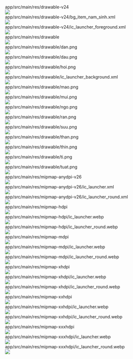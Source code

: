 app/src/main/res/drawable-v24  
<img src="https://github.com/azuredragon3000/lib_boiphuongdong/blob/master/app/src/main/res/drawable-v24" />   
app/src/main/res/drawable-v24/bg_item_nam_sinh.xml  
<img src="https://github.com/azuredragon3000/lib_boiphuongdong/blob/master/app/src/main/res/drawable-v24/bg_item_nam_sinh.xml" />   
app/src/main/res/drawable-v24/ic_launcher_foreground.xml  
<img src="https://github.com/azuredragon3000/lib_boiphuongdong/blob/master/app/src/main/res/drawable-v24/ic_launcher_foreground.xml" />   
app/src/main/res/drawable  
<img src="https://github.com/azuredragon3000/lib_boiphuongdong/blob/master/app/src/main/res/drawable" />   
app/src/main/res/drawable/dan.png  
<img src="https://github.com/azuredragon3000/lib_boiphuongdong/blob/master/app/src/main/res/drawable/dan.png" />   
app/src/main/res/drawable/dau.png  
<img src="https://github.com/azuredragon3000/lib_boiphuongdong/blob/master/app/src/main/res/drawable/dau.png" />   
app/src/main/res/drawable/hoi.png  
<img src="https://github.com/azuredragon3000/lib_boiphuongdong/blob/master/app/src/main/res/drawable/hoi.png" />   
app/src/main/res/drawable/ic_launcher_background.xml  
<img src="https://github.com/azuredragon3000/lib_boiphuongdong/blob/master/app/src/main/res/drawable/ic_launcher_background.xml" />   
app/src/main/res/drawable/mao.png  
<img src="https://github.com/azuredragon3000/lib_boiphuongdong/blob/master/app/src/main/res/drawable/mao.png" />   
app/src/main/res/drawable/mui.png  
<img src="https://github.com/azuredragon3000/lib_boiphuongdong/blob/master/app/src/main/res/drawable/mui.png" />   
app/src/main/res/drawable/ngo.png  
<img src="https://github.com/azuredragon3000/lib_boiphuongdong/blob/master/app/src/main/res/drawable/ngo.png" />   
app/src/main/res/drawable/ran.png  
<img src="https://github.com/azuredragon3000/lib_boiphuongdong/blob/master/app/src/main/res/drawable/ran.png" />   
app/src/main/res/drawable/suu.png  
<img src="https://github.com/azuredragon3000/lib_boiphuongdong/blob/master/app/src/main/res/drawable/suu.png" />   
app/src/main/res/drawable/than.png  
<img src="https://github.com/azuredragon3000/lib_boiphuongdong/blob/master/app/src/main/res/drawable/than.png" />   
app/src/main/res/drawable/thin.png  
<img src="https://github.com/azuredragon3000/lib_boiphuongdong/blob/master/app/src/main/res/drawable/thin.png" />   
app/src/main/res/drawable/ti.png  
<img src="https://github.com/azuredragon3000/lib_boiphuongdong/blob/master/app/src/main/res/drawable/ti.png" />   
app/src/main/res/drawable/tuat.png  
<img src="https://github.com/azuredragon3000/lib_boiphuongdong/blob/master/app/src/main/res/drawable/tuat.png" />   
app/src/main/res/mipmap-anydpi-v26  
<img src="https://github.com/azuredragon3000/lib_boiphuongdong/blob/master/app/src/main/res/mipmap-anydpi-v26" />   
app/src/main/res/mipmap-anydpi-v26/ic_launcher.xml  
<img src="https://github.com/azuredragon3000/lib_boiphuongdong/blob/master/app/src/main/res/mipmap-anydpi-v26/ic_launcher.xml" />   
app/src/main/res/mipmap-anydpi-v26/ic_launcher_round.xml  
<img src="https://github.com/azuredragon3000/lib_boiphuongdong/blob/master/app/src/main/res/mipmap-anydpi-v26/ic_launcher_round.xml" />   
app/src/main/res/mipmap-hdpi  
<img src="https://github.com/azuredragon3000/lib_boiphuongdong/blob/master/app/src/main/res/mipmap-hdpi" />   
app/src/main/res/mipmap-hdpi/ic_launcher.webp  
<img src="https://github.com/azuredragon3000/lib_boiphuongdong/blob/master/app/src/main/res/mipmap-hdpi/ic_launcher.webp" />   
app/src/main/res/mipmap-hdpi/ic_launcher_round.webp  
<img src="https://github.com/azuredragon3000/lib_boiphuongdong/blob/master/app/src/main/res/mipmap-hdpi/ic_launcher_round.webp" />   
app/src/main/res/mipmap-mdpi  
<img src="https://github.com/azuredragon3000/lib_boiphuongdong/blob/master/app/src/main/res/mipmap-mdpi" />   
app/src/main/res/mipmap-mdpi/ic_launcher.webp  
<img src="https://github.com/azuredragon3000/lib_boiphuongdong/blob/master/app/src/main/res/mipmap-mdpi/ic_launcher.webp" />   
app/src/main/res/mipmap-mdpi/ic_launcher_round.webp  
<img src="https://github.com/azuredragon3000/lib_boiphuongdong/blob/master/app/src/main/res/mipmap-mdpi/ic_launcher_round.webp" />   
app/src/main/res/mipmap-xhdpi  
<img src="https://github.com/azuredragon3000/lib_boiphuongdong/blob/master/app/src/main/res/mipmap-xhdpi" />   
app/src/main/res/mipmap-xhdpi/ic_launcher.webp  
<img src="https://github.com/azuredragon3000/lib_boiphuongdong/blob/master/app/src/main/res/mipmap-xhdpi/ic_launcher.webp" />   
app/src/main/res/mipmap-xhdpi/ic_launcher_round.webp  
<img src="https://github.com/azuredragon3000/lib_boiphuongdong/blob/master/app/src/main/res/mipmap-xhdpi/ic_launcher_round.webp" />   
app/src/main/res/mipmap-xxhdpi  
<img src="https://github.com/azuredragon3000/lib_boiphuongdong/blob/master/app/src/main/res/mipmap-xxhdpi" />   
app/src/main/res/mipmap-xxhdpi/ic_launcher.webp  
<img src="https://github.com/azuredragon3000/lib_boiphuongdong/blob/master/app/src/main/res/mipmap-xxhdpi/ic_launcher.webp" />   
app/src/main/res/mipmap-xxhdpi/ic_launcher_round.webp  
<img src="https://github.com/azuredragon3000/lib_boiphuongdong/blob/master/app/src/main/res/mipmap-xxhdpi/ic_launcher_round.webp" />   
app/src/main/res/mipmap-xxxhdpi  
<img src="https://github.com/azuredragon3000/lib_boiphuongdong/blob/master/app/src/main/res/mipmap-xxxhdpi" />   
app/src/main/res/mipmap-xxxhdpi/ic_launcher.webp  
<img src="https://github.com/azuredragon3000/lib_boiphuongdong/blob/master/app/src/main/res/mipmap-xxxhdpi/ic_launcher.webp" />   
app/src/main/res/mipmap-xxxhdpi/ic_launcher_round.webp  
<img src="https://github.com/azuredragon3000/lib_boiphuongdong/blob/master/app/src/main/res/mipmap-xxxhdpi/ic_launcher_round.webp" />   
